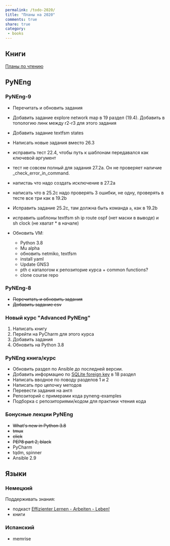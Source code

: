 ```yaml
---
permalink: /todo-2020/
title: "Планы на 2020"
comments: true
share: true
category:
 - books
---
```



## Книги

[Планы по чтению](https://natenka.github.io/to-read-2020/)

## PyNEng

### PyNEng-9

* Перечитать и обновить задания
* Добавить задание explore network map в 19 раздел (19.4). Добавить в топологию линк между r2-r3 для этого задания
* Добавить задание textfsm states
* Написать новые задания вместо 26.3
* исправить тест 22.4, чтобы путь к шаблонам передавался как ключевой аргумент
* тест не совсем полный для задания 27.2а. Он не проверяет наличие _check_error_in_command.
* напистаь что надо создать исключение в 27.2a
* написать что в 25.2c надо проверять 3 ошибки, не одну, проверять в тесте все три как в 19.2b
* Исправить задание 25.2c, там должна быть команда `a`, как в 19.2b
* исправить шаблоны textfsm sh ip route ospf (нет маски в выводе) и sh clock (не хватат * в начале)
* Обновить VM:

  * Python 3.8
  * Mu alpha
  * обновить netmiko, textfsm
  * install yaml
  * Update GNS3
  * pth с каталогом к репозиторие курса + common functions?
  * clone course repo

### PyNEng-8

* ~~Перечитать и обновить задания~~
* ~~Добавить задание csv~~

### Новый курс "Advanced PyNEng"

1. Написать книгу
2. Перейти на PyCharm для этого курса
3. Добавить задания
4. Обновить на Python 3.8

### PyNEng книга/курс

* Обновить раздел по Ansible до последней версии.
* Добавить информацию по [SQLite foreign key](https://pyneng.github.io/pyneng-3/db-foreign-key/) в 18 раздел
* Написать вводное по поводу разделов 1 и 2
* Написать про цепочку методов
* Перевести задания на англ
* Репозиторий с примерами кода pyneng-examples
* Подборка с репозиториями/кодом для практики чтения кода

### Бонусные лекции PyNEng

* ~~What's new in Python 3.8~~
* ~~tmux~~
* ~~click~~
* ~~PEP8 part 2, black~~
* PyCharm
* tqdm, spinner
* Ansible 2.9

## Языки

### Немецкий

Поддерживать знания:

* подкаст [Effizienter Lernen - Arbeiten - Leben!](https://www.selbst-management.biz/podcast-2/)
* книги

### Испанский

* memrise

